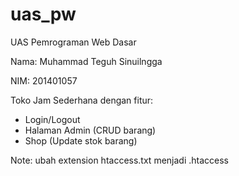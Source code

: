 # uas_pw
UAS Pemrograman Web Dasar

Nama: Muhammad Teguh Sinuilngga

NIM: 201401057

Toko Jam Sederhana dengan fitur:

- Login/Logout
- Halaman Admin (CRUD barang)
- Shop (Update stok barang)

Note: ubah extension htaccess.txt menjadi .htaccess
